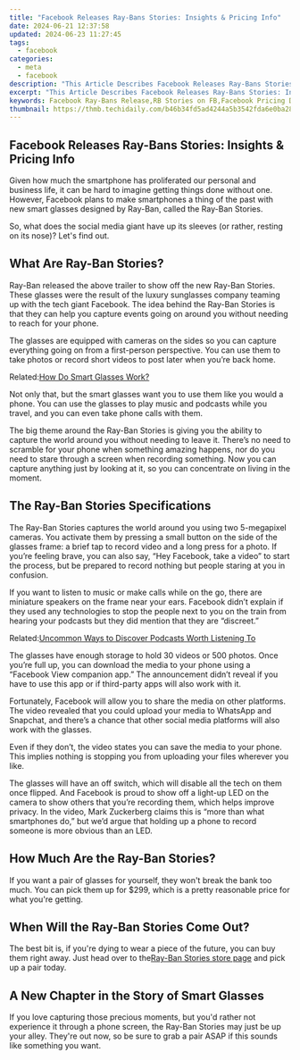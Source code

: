 ```yaml
---
title: "Facebook Releases Ray-Bans Stories: Insights & Pricing Info"
date: 2024-06-21 12:37:58
updated: 2024-06-23 11:27:45
tags:
  - facebook
categories:
  - meta
  - facebook
description: "This Article Describes Facebook Releases Ray-Bans Stories: Insights & Pricing Info"
excerpt: "This Article Describes Facebook Releases Ray-Bans Stories: Insights & Pricing Info"
keywords: Facebook Ray-Bans Release,RB Stories on FB,Facebook Pricing Details,Ray-Bans Social Media Update,Insights,Facebook Discounted Gear,Ray-Bans Facebook Reveal
thumbnail: https://thmb.techidaily.com/b46b34fd5ad4244a5b3542fda6e0ba281358e5c36628241992e02c966a06886d.jpg
---
```


## Facebook Releases Ray-Bans Stories: Insights & Pricing Info

 Given how much the smartphone has proliferated our personal and business life, it can be hard to imagine getting things done without one. However, Facebook plans to make smartphones a thing of the past with new smart glasses designed by Ray-Ban, called the Ray-Ban Stories.

 So, what does the social media giant have up its sleeves (or rather, resting on its nose)? Let's find out.

## What Are Ray-Ban Stories?

 Ray-Ban released the above trailer to show off the new Ray-Ban Stories. These glasses were the result of the luxury sunglasses company teaming up with the tech giant Facebook. The idea behind the Ray-Ban Stories is that they can help you capture events going on around you without needing to reach for your phone.

 The glasses are equipped with cameras on the sides so you can capture everything going on from a first-person perspective. You can use them to take photos or record short videos to post later when you’re back home.

 Related:[How Do Smart Glasses Work?](https://www.makeuseof.com/how-do-smart-glasses-work/)

 Not only that, but the smart glasses want you to use them like you would a phone. You can use the glasses to play music and podcasts while you travel, and you can even take phone calls with them.

 The big theme around the Ray-Ban Stories is giving you the ability to capture the world around you without needing to leave it. There’s no need to scramble for your phone when something amazing happens, nor do you need to stare through a screen when recording something. Now you can capture anything just by looking at it, so you can concentrate on living in the moment.

## The Ray-Ban Stories Specifications

 The Ray-Ban Stories captures the world around you using two 5-megapixel cameras. You activate them by pressing a small button on the side of the glasses frame: a brief tap to record video and a long press for a photo. If you’re feeling brave, you can also say, “Hey Facebook, take a video” to start the process, but be prepared to record nothing but people staring at you in confusion.

 If you want to listen to music or make calls while on the go, there are miniature speakers on the frame near your ears. Facebook didn’t explain if they used any technologies to stop the people next to you on the train from hearing your podcasts but they did mention that they are “discreet.”

 Related:[Uncommon Ways to Discover Podcasts Worth Listening To](https://www.makeuseof.com/ways-to-discover-podcasts-worth-listening-to/)

 The glasses have enough storage to hold 30 videos or 500 photos. Once you’re full up, you can download the media to your phone using a “Facebook View companion app.” The announcement didn’t reveal if you have to use this app or if third-party apps will also work with it.

 Fortunately, Facebook will allow you to share the media on other platforms. The video revealed that you could upload your media to WhatsApp and Snapchat, and there’s a chance that other social media platforms will also work with the glasses.

 Even if they don’t, the video states you can save the media to your phone. This implies nothing is stopping you from uploading your files wherever you like.

 The glasses will have an off switch, which will disable all the tech on them once flipped. And Facebook is proud to show off a light-up LED on the camera to show others that you’re recording them, which helps improve privacy. In the video, Mark Zuckerberg claims this is “more than what smartphones do,” but we’d argue that holding up a phone to record someone is more obvious than an LED.

## How Much Are the Ray-Ban Stories?

 If you want a pair of glasses for yourself, they won't break the bank too much. You can pick them up for $299, which is a pretty reasonable price for what you're getting.

## When Will the Ray-Ban Stories Come Out?

 The best bit is, if you're dying to wear a piece of the future, you can buy them right away. Just head over to the[Ray-Ban Stories store page](https://www.ray-ban.com/usa/electronics/RW4002%20UNISEX%20ray-ban%20stories%20%7C%20wayfarer-shiny%20black/8056597489478) and pick up a pair today.

## A New Chapter in the Story of Smart Glasses

 If you love capturing those precious moments, but you'd rather not experience it through a phone screen, the Ray-Ban Stories may just be up your alley. They're out now, so be sure to grab a pair ASAP if this sounds like something you want.


<ins class="adsbygoogle"
     style="display:block"
     data-ad-format="autorelaxed"
     data-ad-client="ca-pub-7571918770474297"
     data-ad-slot="1223367746"></ins>



<ins class="adsbygoogle"
     style="display:block"
     data-ad-client="ca-pub-7571918770474297"
     data-ad-slot="8358498916"
     data-ad-format="auto"
     data-full-width-responsive="true"></ins>
